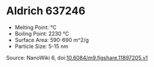 <a name="material" />

# Aldrich 637246
<script type="application/ld+json">
  {
    "@context": "https://schema.org/",
    "@type": "ChemicalSubstance",
    "@id": "https://egonw.github.io/nanowiki/nanowiki366.html#material",
    "http://purl.org/dc/terms/conformsTo":
      {
        "@type": "CreativeWork",
        "@id": "https://bioschemas.org/profiles/ChemicalSubstance/0.4-RELEASE/"
      },
    "identfier": "366",
    "name": "Aldrich 637246",
    "url": "https://egonw.github.io/nanowiki/nanowiki366.html#material",
    "sameAs": "http://127.0.0.1/mediawiki/index.php/Special:URIResolver/Aldrich_637246"
  }
</script>


* Melting Point:  °C
* Boiling Point: 2230 °C
* Surface Area: 590-690 m^2/g
* Particle Size: 5-15 nm


Source: NanoWiki 6, doi:[10.6084/m9.figshare.11897205.v1](https://doi.org/10.6084/m9.figshare.11897205.v1)
